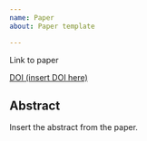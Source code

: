 ```yaml
---
name: Paper
about: Paper template

---
```


Link to paper

[DOI (insert DOI here)](https://dl.acm.org/citation.cfm?id=)

## Abstract

Insert the abstract from the paper.
